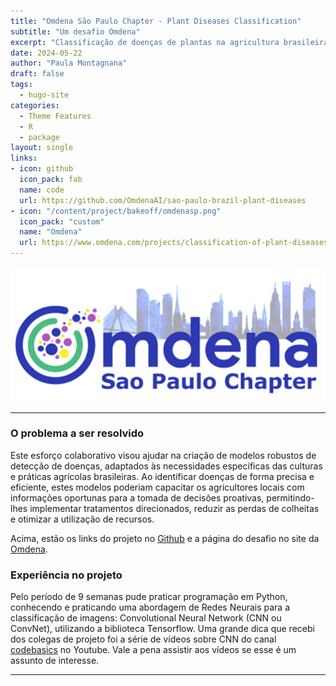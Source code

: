 ```yaml
---
title: "Omdena São Paulo Chapter - Plant Diseases Classification"
subtitle: "Um desafio Omdena"
excerpt: "Classificação de doenças de plantas na agricultura brasileira usando visão computacional e aprendizado de máquina."
date: 2024-05-22
author: "Paula Montagnana"
draft: false
tags:
  - hugo-site
categories:
  - Theme Features
  - R
  - package
layout: single
links:
- icon: github
  icon_pack: fab
  name: code
  url: https://github.com/OmdenaAI/sao-paulo-brazil-plant-diseases
- icon: "/content/project/bakeoff/omdenasp.png"
  icon_pack: "custom"
  name: "Omdena"
  url: https://www.omdena.com/projects/classification-of-plant-diseases-in-brazilian-agriculture-using-computer-vision-and-machine-learning
---
```


![Omdena São Paulo Chapter](omdenasp-feature-hex.png)

---

### O problema a ser resolvido

Este esforço colaborativo visou ajudar na criação de modelos robustos de detecção de doenças, adaptados às necessidades específicas das culturas e práticas agrícolas brasileiras. Ao identificar doenças de forma precisa e eficiente, estes modelos poderiam capacitar os agricultores locais com informações oportunas para a tomada de decisões proativas, permitindo-lhes implementar tratamentos direcionados, reduzir as perdas de colheitas e otimizar a utilização de recursos.

Acima, estão os links do projeto no [Github](https://github.com/OmdenaAI/sao-paulo-brazil-plant-diseases) e a página do desafio no site da [Omdena](https://www.omdena.com/projects/classification-of-plant-diseases-in-brazilian-agriculture-using-computer-vision-and-machine-learning).

### Experiência no projeto

Pelo período de 9 semanas pude praticar programação em Python, conhecendo e praticando uma abordagem de Redes Neurais para a classificação de imagens: Convolutional Neural Network (CNN ou ConvNet), utilizando a biblioteca Tensorflow.
Uma grande dica que recebi dos colegas de projeto foi a série de vídeos sobre CNN do canal [codebasics](https://www.youtube.com/watch?v=zfiSAzpy9NM&t=3s) no Youtube. Vale a pena assistir aos vídeos se esse é um assunto de interesse.

---
